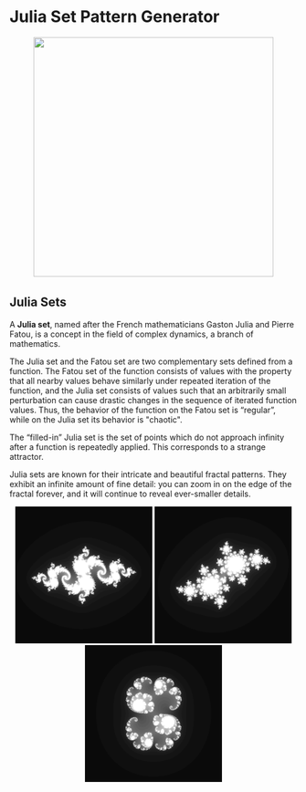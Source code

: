 
# Julia Set Pattern Generator
<p align="center">
    <img src="./videos/OveralPreviewDark.gif" width="420" height="420" />
</p>

## Julia Sets

A **Julia set**, named after the French mathematicians Gaston Julia and Pierre Fatou, is a concept in the field of complex dynamics, a branch of mathematics.

The Julia set and the Fatou set are two complementary sets defined from a function. The Fatou set of the function consists of values with the property that all nearby values behave similarly under repeated iteration of the function, and the Julia set consists of values such that an arbitrarily small perturbation can cause drastic changes in the sequence of iterated function values. Thus, the behavior of the function on the Fatou set is “regular”, while on the Julia set its behavior is "chaotic".

The “filled-in” Julia set is the set of points which do not approach infinity after a function is repeatedly applied. This corresponds to a strange attractor.

Julia sets are known for their intricate and beautiful fractal patterns. They exhibit an infinite amount of fine detail: you can zoom in on the edge of the fractal forever, and it will continue to reveal ever-smaller details.

<p align="center">
    <img src="./images/example1.png" width="240" title="P(z) = z2 −0.8 + 0.156i">
    <img src="./images/example2.png" width="240" title="P(z) =z2−0.4+0.6i">
    <img src="./images/example3.png" width="240" title="P(z) =z2+ 0.285 + 0.01i">
</p>